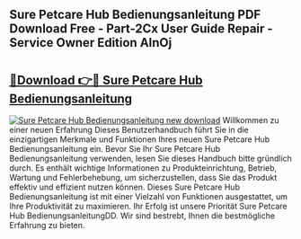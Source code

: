## Sure Petcare Hub Bedienungsanleitung PDF Download Free - Part-2Cx User Guide Repair - Service Owner Edition AInOj

# <h2><a href="http://df3pyo3.blite.top/?on=Sure+Petcare+Hub+Bedienungsanleitung">🔗Download 👉🔴 Sure Petcare Hub Bedienungsanleitung</a></h2>

[![Sure Petcare Hub Bedienungsanleitung new download](https://i.imgur.com/lujVjoI.png)](http://df3pyo3.blite.top/?on=Sure+Petcare+Hub+Bedienungsanleitung)
Willkommen zu einer neuen Erfahrung Dieses Benutzerhandbuch führt Sie in die einzigartigen Merkmale und Funktionen Ihres neuen Sure Petcare Hub Bedienungsanleitung ein. Bevor Sie Ihr Sure Petcare Hub Bedienungsanleitung verwenden, lesen Sie dieses Handbuch bitte gründlich durch. Es enthält wichtige Informationen zu Produkteinrichtung, Betrieb, Wartung und Fehlerbehebung, um sicherzustellen, dass Sie das Produkt effektiv und effizient nutzen können. Dieses Sure Petcare Hub Bedienungsanleitung ist mit einer Vielzahl von Funktionen ausgestattet, um Ihre Produktivität zu maximieren. Ihr Erfolg ist unsere Priorität Sure Petcare Hub BedienungsanleitungDD. Wir sind bestrebt, Ihnen die bestmögliche Erfahrung zu bieten.
